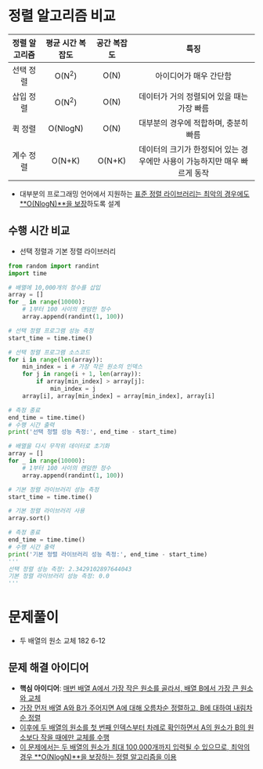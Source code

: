 # 정렬 알고리즘 비교

|정렬 알고리즘|평균 시간 복잡도|공간 복잡도|특징|
|:-:|:-:|:-:|:-:|
|선택 정렬|O(N<sup>2</sup>)|O(N)|아이디어가 매우 간단함|
|삽입 정렬|O(N<sup>2</sup>)|O(N)|데이터가 거의 정렬되어 있을 때는 가장 빠름|
|퀵 정렬|O(NlogN)|O(N)|대부분의 경우에 적합하며, 충분히 빠름|
|계수 정렬|O(N+K)|O(N+K)|데이터의 크기가 한정되어 있는 경우에만 사용이 가능하지만 매우 빠르게 동작|
* 대부분의 프로그래밍 언어에서 지원하는 <u>표준 정렬 라이브러리는 최악의 경우에도 **O(NlogN)**을 보장</u>하도록 설계

## 수행 시간 비교
* 선택 정렬과 기본 정렬 라이브러리
```py
from random import randint
import time

# 배열에 10,000개의 정수를 삽입
array = []
for _ in range(10000):
    # 1부터 100 사이의 랜덤한 정수
    array.append(randint(1, 100))

# 선택 정렬 프로그램 성능 측정
start_time = time.time()

# 선택 정렬 프로그램 소스코드
for i in range(len(array)):
    min_index = i # 가장 작은 원소의 인덱스
    for j in range(i + 1, len(array)):
        if array[min_index] > array[j]:
            min_index = j
    array[i], array[min_index] = array[min_index], array[i]

# 측정 종료
end_time = time.time()
# 수행 시간 출력
print('선택 정렬 성능 측정:', end_time - start_time)

# 배열을 다시 무작위 데이터로 초기화
array = []
for _ in range(10000):
    # 1부터 100 사이의 랜덤한 정수
    array.append(randint(1, 100))

# 기본 정렬 라이브러리 성능 측정
start_time = time.time()

# 기본 정렬 라이브러리 사용
array.sort()

# 측정 종료
end_time = time.time()
# 수행 시간 출력
print('기본 정렬 라이브러리 성능 측정:', end_time - start_time)
'''
선택 정렬 성능 측정: 2.3429102897644043
기본 정렬 라이브러리 성능 측정: 0.0
'''
```

# 문제풀이

* 두 배열의 원소 교체 182 6-12

## 문제 해결 아이디어
* **핵심 아이디어**: <u>매번 배열 A에서 가장 작은 원소를 골라서, 배열 B에서 가장 큰 원소와 교체
* 가장 먼저 배열 A와 B가 주어지면 A에 대해 오름차순 정렬하고, B에 대하여 내림차순 정렬
* 이후에 두 배열의 원소를 첫 번째 인덱스부터 차례로 확인하면서 A의 원소가 B의 원소보다 작을 때에만 교체를 수행
* 이 문제에서는 두 배열의 원소가 최대 100,000개까지 입력될 수 있으므로, 최악의 경우 **O(NlogN)**을 보장하는 정렬 알고리즘을 이용